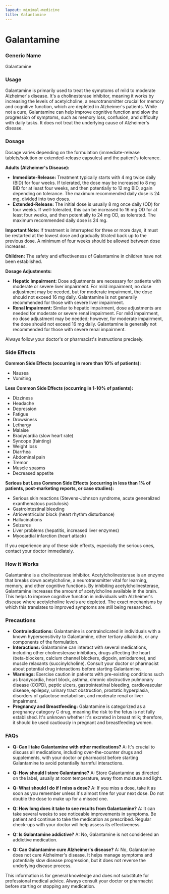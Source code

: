```yaml
---
layout: minimal-medicine
title: Galantamine
---
```


# Galantamine
### Generic Name
Galantamine

### Usage
Galantamine is primarily used to treat the symptoms of mild to moderate Alzheimer's disease.  It's a cholinesterase inhibitor, meaning it works by increasing the levels of acetylcholine, a neurotransmitter crucial for memory and cognitive function, which are depleted in Alzheimer's patients.  While not a cure, Galantamine can help improve cognitive function and slow the progression of symptoms, such as memory loss, confusion, and difficulty with daily tasks.  It does not treat the underlying cause of Alzheimer's disease.

### Dosage
Dosage varies depending on the formulation (immediate-release tablets/solution or extended-release capsules) and the patient's tolerance.  

**Adults (Alzheimer's Disease):**

* **Immediate-Release:** Treatment typically starts with 4 mg twice daily (BID) for four weeks.  If tolerated, the dose may be increased to 8 mg BID for at least four weeks, and then potentially to 12 mg BID, again depending on tolerance. The maximum recommended daily dose is 24 mg, divided into two doses.
* **Extended-Release:** The initial dose is usually 8 mg once daily (OD) for four weeks. If well-tolerated, this can be increased to 16 mg OD for at least four weeks, and then potentially to 24 mg OD, as tolerated.  The maximum recommended daily dose is 24 mg.

**Important Note:** If treatment is interrupted for three or more days, it must be restarted at the lowest dose and gradually titrated back up to the previous dose.  A minimum of four weeks should be allowed between dose increases.

**Children:** The safety and effectiveness of Galantamine in children have not been established.

**Dosage Adjustments:**

* **Hepatic Impairment:**  Dose adjustments are necessary for patients with moderate or severe liver impairment.  For mild impairment, no dose adjustment may be needed, but for moderate impairment, the dose should not exceed 16 mg daily.  Galantamine is not generally recommended for those with severe liver impairment.
* **Renal Impairment:**  Similar to hepatic impairment, dose adjustments are needed for moderate or severe renal impairment. For mild impairment, no dose adjustment may be needed; however, for moderate impairment, the dose should not exceed 16 mg daily. Galantamine is generally not recommended for those with severe renal impairment.

Always follow your doctor's or pharmacist's instructions precisely.


### Side Effects
**Common Side Effects (occurring in more than 10% of patients):**

* Nausea
* Vomiting

**Less Common Side Effects (occurring in 1-10% of patients):**

* Dizziness
* Headache
* Depression
* Fatigue
* Drowsiness
* Lethargy
* Malaise
* Bradycardia (slow heart rate)
* Syncope (fainting)
* Weight loss
* Diarrhea
* Abdominal pain
* Tremor
* Muscle spasms
* Decreased appetite

**Serious but Less Common Side Effects (occurring in less than 1% of patients, post-marketing reports, or case studies):**

* Serious skin reactions (Stevens-Johnson syndrome, acute generalized exanthematous pustulosis)
* Gastrointestinal bleeding
* Atrioventricular block (heart rhythm disturbance)
* Hallucinations
* Seizures
* Liver problems (hepatitis, increased liver enzymes)
* Myocardial infarction (heart attack)

If you experience any of these side effects, especially the serious ones, contact your doctor immediately.


### How it Works
Galantamine is a cholinesterase inhibitor.  Acetylcholinesterase is an enzyme that breaks down acetylcholine, a neurotransmitter vital for learning, memory, and other cognitive functions. By inhibiting acetylcholinesterase, Galantamine increases the amount of acetylcholine available in the brain. This helps to improve cognitive function in individuals with Alzheimer's disease where acetylcholine levels are depleted.  The exact mechanisms by which this translates to improved symptoms are still being researched.


### Precautions
* **Contraindications:** Galantamine is contraindicated in individuals with a known hypersensitivity to Galantamine, other tertiary alkaloids, or any components of the formulation.
* **Interactions:** Galantamine can interact with several medications, including other cholinesterase inhibitors, drugs affecting the heart (beta-blockers, calcium channel blockers, digoxin, amiodarone), and muscle relaxants (succinylcholine).  Consult your doctor or pharmacist about potential drug interactions before starting Galantamine.
* **Warnings:**  Exercise caution in patients with pre-existing conditions such as bradycardia, heart block, asthma, chronic obstructive pulmonary disease (COPD), peptic ulcers, gastrointestinal bleeding, cardiovascular disease, epilepsy, urinary tract obstruction, prostatic hyperplasia, disorders of galactose metabolism, and moderate renal or liver impairment.
* **Pregnancy and Breastfeeding:** Galantamine is categorized as a pregnancy category C drug, meaning the risk to the fetus is not fully established.  It's unknown whether it's excreted in breast milk; therefore, it should be used cautiously in pregnant and breastfeeding women.


### FAQs

* **Q: Can I take Galantamine with other medications?** A:  It's crucial to discuss all medications, including over-the-counter drugs and supplements, with your doctor or pharmacist before starting Galantamine to avoid potentially harmful interactions.

* **Q: How should I store Galantamine?** A: Store Galantamine as directed on the label, usually at room temperature, away from moisture and light.

* **Q: What should I do if I miss a dose?** A: If you miss a dose, take it as soon as you remember unless it's almost time for your next dose.  Do not double the dose to make up for a missed one.

* **Q: How long does it take to see results from Galantamine?** A: It can take several weeks to see noticeable improvements in symptoms.  Be patient and continue to take the medication as prescribed.  Regular check-ups with your doctor will help assess its effectiveness.

* **Q:  Is Galantamine addictive?** A: No, Galantamine is not considered an addictive medication.

* **Q:  Can Galantamine cure Alzheimer's disease?** A: No, Galantamine does not cure Alzheimer's disease. It helps manage symptoms and potentially slow disease progression, but it does not reverse the underlying disease process.

This information is for general knowledge and does not substitute for professional medical advice. Always consult your doctor or pharmacist before starting or stopping any medication.
